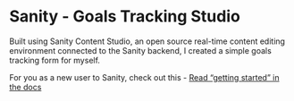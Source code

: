 # Sanity - Goals Tracking Studio

Built using Sanity Content Studio, an open source real-time content editing environment connected to the Sanity backend, I created a simple goals tracking form for myself.

For you as a new user to Sanity, check out this - [Read “getting started” in the docs](https://www.sanity.io/docs/introduction/getting-started?utm_source=readme)

